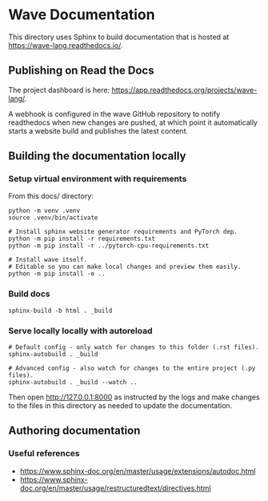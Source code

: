 # Wave Documentation

This directory uses Sphinx to build documentation that is hosted at
https://wave-lang.readthedocs.io/.

## Publishing on Read the Docs

The project dashboard is here:
https://app.readthedocs.org/projects/wave-lang/.

A webhook is configured in the wave GitHub repository to notify
readthedocs when new changes are pushed, at which point it automatically starts
a website build and publishes the latest content.

## Building the documentation locally

### Setup virtual environment with requirements

From this docs/ directory:

```shell
python -m venv .venv
source .venv/bin/activate

# Install sphinx website generator requirements and PyTorch dep.
python -m pip install -r requirements.txt
python -m pip install -r ../pytorch-cpu-requirements.txt

# Install wave itself.
# Editable so you can make local changes and preview them easily.
python -m pip install -e ..
```

### Build docs

```shell
sphinx-build -b html . _build
```

### Serve locally locally with autoreload

```shell
# Default config - only watch for changes to this folder (.rst files).
sphinx-autobuild . _build

# Advanced config - also watch for changes to the entire project (.py files).
sphinx-autobuild . _build --watch ..
```

Then open http://127.0.0.1:8000 as instructed by the logs and make changes to
the files in this directory as needed to update the documentation.

## Authoring documentation

### Useful references

* https://www.sphinx-doc.org/en/master/usage/extensions/autodoc.html
* https://www.sphinx-doc.org/en/master/usage/restructuredtext/directives.html
